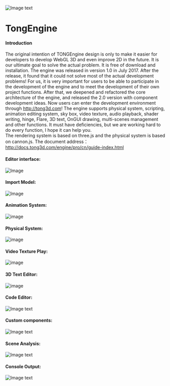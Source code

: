 ![Image text](http://p2zwa66ps.bkt.clouddn.com/logo_150w.png)  
# TongEngine  
#### Introduction  
The original intention of TONGEngine design is only to make it easier for developers to develop WebGL 3D and even improve 2D in the future. It is our ultimate goal to solve the actual problem. It is free of download and installation. The engine was released in version 1.0 in July 2017. After the release, it found that it could not solve most of the actual development problems! For us, it is very important for users to be able to participate in the development of the engine and to meet the development of their own project functions. After that, we deepened and refactored the core architecture of the engine, and released the 2.0 version with component development ideas. Now users can enter the development environment through http://tong3d.com! The engine supports physical system, scripting, animation editing system, sky box, video texture, audio playback, shader writing, hinge, Flare, 3D text, OnGUI drawing, multi-scenes management and other functions. It must have deficiencies, but we are working hard to do every function, I hope it can help you.   
The rendering system is based on three.js and the physical system is based on cannon.js.
The document address：http://docs.tong3d.com/engine/pro/cn/guide-index.html  
#### Editor interface:  
![Image](http://p2zwa66ps.bkt.clouddn.com/engine_ui.png)  
#### Import Model:  
![Image](http://p2zwa66ps.bkt.clouddn.com/engineScene_.png)  
#### Animation System:  
![image](http://p3q4wq7vl.bkt.clouddn.com/aniEdi.gif)   
#### Physical System:    
![image](http://p3q4wq7vl.bkt.clouddn.com/physiAni.gif)  
#### Video Texture Play:  
![image](http://p2zwa66ps.bkt.clouddn.com/20181106162141.gif)  
#### 3D Text Editor:  
![image](http://p2zwa66ps.bkt.clouddn.com/xihuatext3d.png)  
#### Code Editor:  
![Image text](http://p2zwa66ps.bkt.clouddn.com/script.png)  
#### Custom components:  
![Image text](http://p2zwa66ps.bkt.clouddn.com/attribute.png)  
#### Scene Analysis:  
![Image text](http://p2zwa66ps.bkt.clouddn.com/profile.png)  
#### Console Output:  
![Image text](http://p2zwa66ps.bkt.clouddn.com/console.png)  
